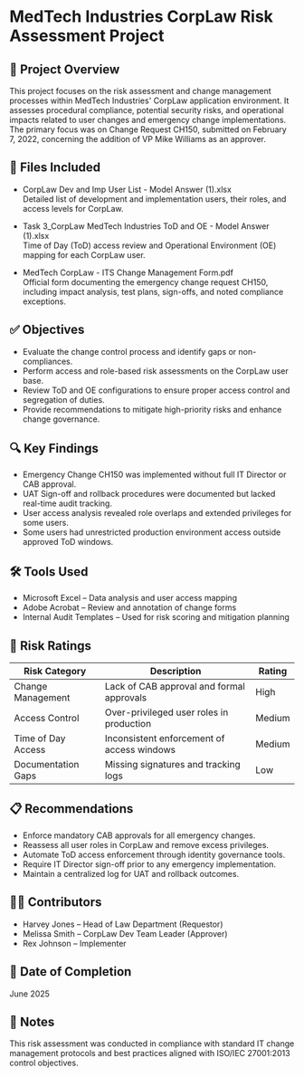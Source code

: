 # MedTech Industries CorpLaw Risk Assessment Project

## 📌 Project Overview

This project focuses on the risk assessment and change management processes within MedTech Industries' CorpLaw application environment. It assesses procedural compliance, potential security risks, and operational impacts related to user changes and emergency change implementations. The primary focus was on Change Request CH150, submitted on February 7, 2022, concerning the addition of VP Mike Williams as an approver.

## 📁 Files Included

- CorpLaw Dev and Imp User List - Model Answer (1).xlsx  
  Detailed list of development and implementation users, their roles, and access levels for CorpLaw.

- Task 3_CorpLaw MedTech Industries ToD and OE - Model Answer (1).xlsx  
  Time of Day (ToD) access review and Operational Environment (OE) mapping for each CorpLaw user.

- MedTech CorpLaw - ITS Change Management Form.pdf  
  Official form documenting the emergency change request CH150, including impact analysis, test plans, sign-offs, and noted compliance exceptions.

## ✅ Objectives

- Evaluate the change control process and identify gaps or non-compliances.
- Perform access and role-based risk assessments on the CorpLaw user base.
- Review ToD and OE configurations to ensure proper access control and segregation of duties.
- Provide recommendations to mitigate high-priority risks and enhance change governance.

## 🔍 Key Findings

- Emergency Change CH150 was implemented without full IT Director or CAB approval.
- UAT Sign-off and rollback procedures were documented but lacked real-time audit tracking.
- User access analysis revealed role overlaps and extended privileges for some users.
- Some users had unrestricted production environment access outside approved ToD windows.

## 🛠️ Tools Used

- Microsoft Excel – Data analysis and user access mapping
- Adobe Acrobat – Review and annotation of change forms
- Internal Audit Templates – Used for risk scoring and mitigation planning

## 🔐 Risk Ratings

| Risk Category         | Description                                     | Rating  |
|-----------------------|-------------------------------------------------|---------|
| Change Management     | Lack of CAB approval and formal approvals       | High    |
| Access Control        | Over-privileged user roles in production        | Medium  |
| Time of Day Access    | Inconsistent enforcement of access windows      | Medium  |
| Documentation Gaps    | Missing signatures and tracking logs            | Low     |

## 📋 Recommendations

- Enforce mandatory CAB approvals for all emergency changes.
- Reassess all user roles in CorpLaw and remove excess privileges.
- Automate ToD access enforcement through identity governance tools.
- Require IT Director sign-off prior to any emergency implementation.
- Maintain a centralized log for UAT and rollback outcomes.

## 👨‍💼 Contributors

- Harvey Jones – Head of Law Department (Requestor)
- Melissa Smith – CorpLaw Dev Team Leader (Approver)
- Rex Johnson – Implementer

## 📅 Date of Completion

June 2025

## 📝 Notes

This risk assessment was conducted in compliance with standard IT change management protocols and best practices aligned with ISO/IEC 27001:2013 control objectives.
